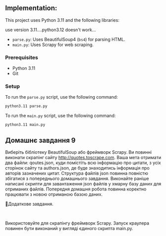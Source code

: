 
## Implementation:

This project uses Python 3.11 and the following libraries:


use version 3.11....python3.12 doesn't work...

- `parse.py`: Uses BeautifulSoup4 (`bs4`) for parsing HTML.
- `main.py`: Uses Scrapy for web scraping.

### Prerequisites

- Python 3.11
- Git

### Setup

To run the `parse.py` script, use the following command:

```bash
python3.11 parse.py 
```

To run the `main.py` script, use the following command:

```bash
python3.11 main.py
```



## Домашнє завдання 9



Виберіть бібліотеку BeautifulSoup або фреймворк Scrapy. Ви повинні виконати скрапінг сайту http://quotes.toscrape.com. Ваша мета отримати два файли: qoutes.json, куди помістіть всю інформацію про цитати, з усіх сторінок сайту та authors.json, де буде знаходитись інформація про авторів зазначених цитат. Структура файлів json повинна повністю збігатися з попереднього домашнього завдання. Виконайте раніше написані скрипти для завантаження json файлів у хмарну базу даних для отриманих файлів. Попередня домашня робота повинна коректно працювати з новою отриманою базою даних.





📌Додаткове завдання.

​

Використовуйте для скрапінгу фреймворк Scrapy. Запуск краулера повинен бути виконаний у вигляді єдиного скрипта main.py.
